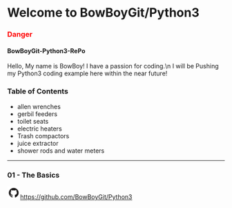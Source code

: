 # Welcome to BowBoyGit/Python3

<h3 style="color:#ff0000">Danger</h3>


#### BowBoyGit-Python3-RePo
Hello, 
 My name is BowBoy! I have a passion for coding.\n 
I will be Pushing my Python3 coding example 
here within the near future!


### Table of Contents

* allen wrenches
* gerbil feeders
* toilet seats
* electric heaters
* Trash compactors
* juice extractor
* shower rods and water meters
***










### 01 - The Basics


<img src="images/GitHub-Mark.png" width=30>https://github.com/BowBoyGit/Python3

<!-- [GitHub](http://github.com) -->
<!-- <img src="images/pylogo.png" width=100>
![](images/pylogo.png) -->
<!-- As Grace Hopper said:
> I’ve always been more interested
> in the future than in the past. -->





